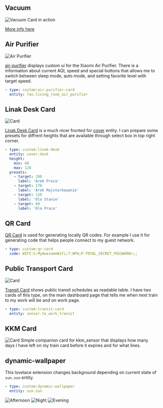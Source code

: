 ## Vacuum
![Vacuum Card in action](vacuum.png)

[More info here](/SmartHouse/HomeAssistant/Lovelace/)

## Air Purifier
![Air Purifier](air_purifier.gif)

[air-purifier](https://github.com/macbury/SmartHouse/tree/master/home-assistant/www/custom-lovelace/air-purifier) displays custom ui for the Xiaomi Air Purifier. There is a information about current AQI, speed and special buttons that allows me to switch between sleep mode, auto mode, and setting favorite level with target speed.

```yaml
- type: custom:air-purifier-card
  entity: fan.living_room_air_purifier
```

## Linak Desk Card
![Card](linak.gif)

[Linak Desk Card](https://github.com/macbury/SmartHouse/blob/master/home-assistant/www/custom-lovelace/linak-desk/card.js) is a much nicer fronted for [cover](https://www.home-assistant.io/components/cover.mqtt/) entity. I can prepare some presets for diffrent heights that are available through select box in top right corner.

```yaml
- type: custom:linak-desk
  entity: cover.desk
  height:
    min: 68
    max: 128
  presets:
    - target: 100
      label: 'Arek Praca'
    - target: 170
      label: 'Arek Majsterkowanie'
    - target: 120
      label: 'Ola Stanie'
    - target: 60
      label: 'Ola Praca'
```

## QR Card

[QR Card](https://github.com/macbury/SmartHouse/blob/master/home-assistant/www/custom-lovelace/qr-card/card.js) is used for generating locally QR codes. For example I use it for generating code that helps people connect to my guest network.

```yaml
- type: custom:qr-card
  code: WIFI:S:MyAwesomeWiFi;T:WPA;P:TOTAL_SECRET_PASSWORD>;;
```

## Public Transport Card
![Card](public_transit.png)

[Transit Card](https://github.com/macbury/SmartHouse/blob/master/home-assistant/www/custom-lovelace/transit/card.js) shows public transit schedules as readable table. I have two cards of this type, on the main dashboard page that tells me when next train to my work will be and on work page.

```yaml
- type: custom:transit-card
  entity: sensor.to_work_transit
```

## KKM Card

![Card](kkm.png)
Simple companion card for kkm_sensor that displays how many days I have left on my train card before it expires and for what lines.

## dynamic-wallpaper

This lovelace extension changes background depending on current state of `sun.sun` entity.

```yaml
- type: custom:dynamic-wallpaper
  entity: sun.sun
```

![Afternoon](afternoon.png)
![Night](night.png)
![Evening](evening.png)
